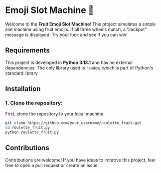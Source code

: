 # Emoji Slot Machine 🎰

Welcome to the **Fruit Emoji Slot Machine**! This project simulates a simple slot machine using fruit emojis. If all three wheels match, a "Jackpot" message is displayed. Try your luck and see if you can win!

## Requirements

This project is developed in **Python 3.13.1** and has no external dependencies. The only library used is `random`, which is part of Python's standard library.

## Installation

### 1. Clone the repository:

First, clone the repository to your local machine:

```bash
git clone https://github.com/your_username/roulette_fruit.git
cd roulette_fruit.py
python roulette_fruit.py
```

## Contributions
Contributions are welcome! If you have ideas to improve this project, feel free to open a pull request or create an issue.
